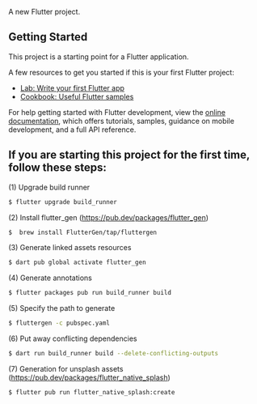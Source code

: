 A new Flutter project.

## Getting Started

This project is a starting point for a Flutter application.

A few resources to get you started if this is your first Flutter project:

- [Lab: Write your first Flutter app](https://docs.flutter.dev/get-started/codelab)
- [Cookbook: Useful Flutter samples](https://docs.flutter.dev/cookbook)

For help getting started with Flutter development, view the
[online documentation](https://docs.flutter.dev/), which offers tutorials,
samples, guidance on mobile development, and a full API reference.

## If you are starting this project for the first time, follow these steps:

(1) Upgrade build runner
```bash
$ flutter upgrade build_runner
```
(2) Install flutter_gen (https://pub.dev/packages/flutter_gen)
```bash
$  brew install FlutterGen/tap/fluttergen
```
(3) Generate linked assets resources
```bash
$ dart pub global activate flutter_gen
```
(4) Generate annotations
```bash
$ flutter packages pub run build_runner build
```
(5) Specify the path to generate
```bash
$ fluttergen -c pubspec.yaml
```
(6) Put away conflicting dependencies
```bash
$ dart run build_runner build --delete-conflicting-outputs
```
(7) Generation for unsplash assets
(https://pub.dev/packages/flutter_native_splash)
```bash
$ flutter pub run flutter_native_splash:create
```